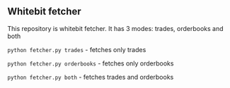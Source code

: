 ## Whitebit fetcher
This repository is whitebit fetcher. It has 3 modes: trades, orderbooks and both

`python fetcher.py trades` - fetches only trades

`python fetcher.py orderbooks` - fetches only orderbooks

`python fetcher.py both` - fetches trades and orderbooks